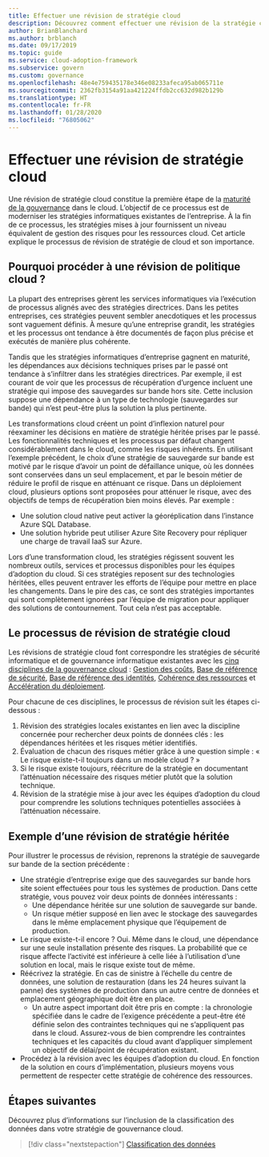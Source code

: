 ```yaml
---
title: Effectuer une révision de stratégie cloud
description: Découvrez comment effectuer une révision de la stratégie cloud.
author: BrianBlanchard
ms.author: brblanch
ms.date: 09/17/2019
ms.topic: guide
ms.service: cloud-adoption-framework
ms.subservice: govern
ms.custom: governance
ms.openlocfilehash: 48e4e759435178e346e08233afeca95ab065711e
ms.sourcegitcommit: 2362fb3154a91aa421224ffdb2cc632d982b129b
ms.translationtype: HT
ms.contentlocale: fr-FR
ms.lasthandoff: 01/28/2020
ms.locfileid: "76805062"
---
```

<!-- markdownlint-disable MD026 -->

# <a name="conduct-a-cloud-policy-review"></a>Effectuer une révision de stratégie cloud

Une révision de stratégie cloud constitue la première étape de la [maturité de la gouvernance](../index.md) dans le cloud. L’objectif de ce processus est de moderniser les stratégies informatiques existantes de l’entreprise. À la fin de ce processus, les stratégies mises à jour fournissent un niveau équivalent de gestion des risques pour les ressources cloud. Cet article explique le processus de révision de stratégie de cloud et son importance.

## <a name="why-perform-a-cloud-policy-review"></a>Pourquoi procéder à une révision de politique cloud ?

La plupart des entreprises gèrent les services informatiques via l’exécution de processus alignés avec des stratégies directrices. Dans les petites entreprises, ces stratégies peuvent sembler anecdotiques et les processus sont vaguement définis. À mesure qu’une entreprise grandit, les stratégies et les processus ont tendance à être documentés de façon plus précise et exécutés de manière plus cohérente.

Tandis que les stratégies informatiques d’entreprise gagnent en maturité, les dépendances aux décisions techniques prises par le passé ont tendance à s’infiltrer dans les stratégies directrices. Par exemple, il est courant de voir que les processus de récupération d’urgence incluent une stratégie qui impose des sauvegardes sur bande hors site. Cette inclusion suppose une dépendance à un type de technologie (sauvegardes sur bande) qui n’est peut-être plus la solution la plus pertinente.

Les transformations cloud créent un point d’inflexion naturel pour réexaminer les décisions en matière de stratégie héritée prises par le passé. Les fonctionnalités techniques et les processus par défaut changent considérablement dans le cloud, comme les risques inhérents. En utilisant l’exemple précédent, le choix d’une stratégie de sauvegarde sur bande est motivé par le risque d’avoir un point de défaillance unique, où les données sont conservées dans un seul emplacement, et par le besoin métier de réduire le profil de risque en atténuant ce risque. Dans un déploiement cloud, plusieurs options sont proposées pour atténuer le risque, avec des objectifs de temps de récupération bien moins élevés. Par exemple :

- Une solution cloud native peut activer la géoréplication dans l’instance Azure SQL Database.
- Une solution hybride peut utiliser Azure Site Recovery pour répliquer une charge de travail IaaS sur Azure.

Lors d’une transformation cloud, les stratégies régissent souvent les nombreux outils, services et processus disponibles pour les équipes d’adoption du cloud. Si ces stratégies reposent sur des technologies héritées, elles peuvent entraver les efforts de l’équipe pour mettre en place les changements. Dans le pire des cas, ce sont des stratégies importantes qui sont complètement ignorées par l’équipe de migration pour appliquer des solutions de contournement. Tout cela n’est pas acceptable.

## <a name="the-cloud-policy-review-process"></a>Le processus de révision de stratégie cloud

Les révisions de stratégie cloud font correspondre les stratégies de sécurité informatique et de gouvernance informatique existantes avec les [cinq disciplines de la gouvernance cloud](../index.md) : [Gestion des coûts](../cost-management/index.md), [Base de référence de sécurité](../security-baseline/index.md), [Base de référence des identités](../identity-baseline/index.md), [Cohérence des ressources](../resource-consistency/index.md) et [Accélération du déploiement](../deployment-acceleration/index.md).

Pour chacune de ces disciplines, le processus de révision suit les étapes ci-dessous :

1. Révision des stratégies locales existantes en lien avec la discipline concernée pour rechercher deux points de données clés : les dépendances héritées et les risques métier identifiés.
2. Évaluation de chacun des risques métier grâce à une question simple : « Le risque existe-t-il toujours dans un modèle cloud ? »
3. Si le risque existe toujours, réécriture de la stratégie en documentant l’atténuation nécessaire des risques métier plutôt que la solution technique.
4. Révision de la stratégie mise à jour avec les équipes d’adoption du cloud pour comprendre les solutions techniques potentielles associées à l’atténuation nécessaire.

## <a name="example-of-a-policy-review-for-a-legacy-policy"></a>Exemple d’une révision de stratégie héritée

Pour illustrer le processus de révision, reprenons la stratégie de sauvegarde sur bande de la section précédente :

- Une stratégie d’entreprise exige que des sauvegardes sur bande hors site soient effectuées pour tous les systèmes de production. Dans cette stratégie, vous pouvez voir deux points de données intéressants :
  - Une dépendance héritée sur une solution de sauvegarde sur bande.
  - Un risque métier supposé en lien avec le stockage des sauvegardes dans le même emplacement physique que l’équipement de production.
- Le risque existe-t-il encore ? Oui. Même dans le cloud, une dépendance sur une seule installation présente des risques. La probabilité que ce risque affecte l’activité est inférieure à celle liée à l’utilisation d’une solution en local, mais le risque existe tout de même.
- Réécrivez la stratégie. En cas de sinistre à l’échelle du centre de données, une solution de restauration (dans les 24 heures suivant la panne) des systèmes de production dans un autre centre de données et emplacement géographique doit être en place.
  - Un autre aspect important doit être pris en compte : la chronologie spécifiée dans le cadre de l’exigence précédente a peut-être été définie selon des contraintes techniques qui ne s’appliquent pas dans le cloud. Assurez-vous de bien comprendre les contraintes techniques et les capacités du cloud avant d’appliquer simplement un objectif de délai/point de récupération existant.
- Procédez à la révision avec les équipes d’adoption du cloud. En fonction de la solution en cours d’implémentation, plusieurs moyens vous permettent de respecter cette stratégie de cohérence des ressources.

## <a name="next-steps"></a>Étapes suivantes

Découvrez plus d’informations sur l’inclusion de la classification des données dans votre stratégie de gouvernance cloud.

> [!div class="nextstepaction"]
> [Classification des données](./data-classification.md)
